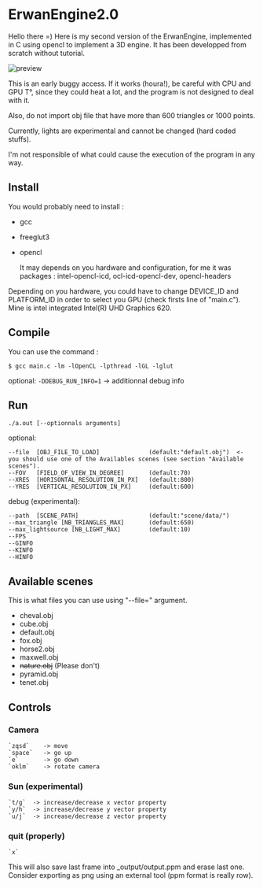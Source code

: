 # ErwanEngine2.0
Hello there =) 
Here is my second version of the ErwanEngine, implemented in C using opencl to implement a 3D engine. It has been developped from scratch without  tutorial. 

![preview](https://github.com/e-renault/ErwanEngine2/_output/cheval_hd_light_dark.png?raw=true)

This is an early buggy access. If it works (houra!), be careful with CPU and GPU T°, since they could heat a lot, and the program is not designed to deal with it.

Also, do not import obj file that have more than 600 triangles or 1000 points. 

Currently, lights are experimental and cannot be changed (hard coded stuffs).

I'm not responsible of what could cause the execution of the program in any way.


## Install
You would probably need to install :
 * gcc
 * freeglut3
 * opencl
 
 	It may depends on you hardware and configuration, for me it was packages :
    intel-opencl-icd, ocl-icd-opencl-dev, opencl-headers
    

Depending on you hardware, you could have to change DEVICE_ID and PLATFORM_ID in order to select you GPU (check firsts line of "main.c"). Mine is intel integrated Intel(R) UHD Graphics 620.

## Compile
You can use the command :
```
$ gcc main.c -lm -lOpenCL -lpthread -lGL -lglut 
```

optional: 
`-DDEBUG_RUN_INFO=1` -> additionnal debug info

## Run
```
./a.out [--optionnals arguments]
```

optional:
```
--file  [OBJ_FILE_TO_LOAD]              (default:"default.obj")  <- you should use one of the Availables scenes (see section "Available scenes").
--FOV   [FIELD_OF_VIEW_IN_DEGREE]       (default:70)
--XRES  [HORISONTAL_RESOLUTION_IN_PX]   (default:800)
--YRES  [VERTICAL_RESOLUTION_IN_PX]     (default:600)
```

debug (experimental):
```
--path  [SCENE_PATH]                    (default:"scene/data/")
--max_triangle [NB_TRIANGLES_MAX]       (default:650)
--max_lightsource [NB_LIGHT_MAX]        (default:10)
--FPS
--GINFO
--KINFO
--HINFO
```
## Available scenes
This is what files you can use using "--file=" argument.

 * cheval.obj
 * cube.obj
 * default.obj
 * fox.obj
 * horse2.obj
 * maxwell.obj
 * ~~nature.obj~~ (Please don't)
 * pyramid.obj
 * tenet.obj

## Controls
### Camera
    `zqsd`    -> move
    `space`   -> go up
    `e`       -> go down
    `oklm`    -> rotate camera


### Sun (experimental)
    `t/g`  -> increase/decrease x vector property
    `y/h`  -> increase/decrease y vector property
    `u/j`  -> increase/decrease z vector property

### quit (properly)
    `x`
This will also save last frame into _output/output.ppm and erase last one. Consider exporting as png  using an external tool (ppm format is really row).
